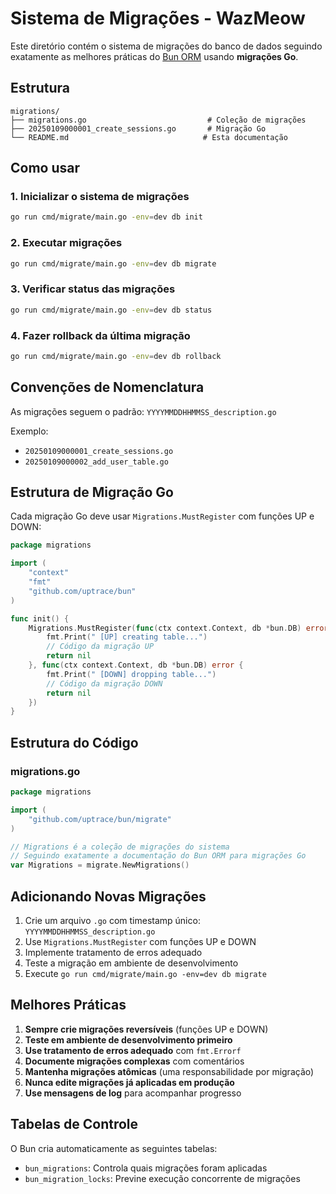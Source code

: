 # Sistema de Migrações - WazMeow

Este diretório contém o sistema de migrações do banco de dados seguindo exatamente as melhores práticas do [Bun ORM](https://bun.uptrace.dev/guide/migrations.html) usando **migrações Go**.

## Estrutura

```
migrations/
├── migrations.go                           # Coleção de migrações
├── 20250109000001_create_sessions.go       # Migração Go
└── README.md                              # Esta documentação
```

## Como usar

### 1. Inicializar o sistema de migrações

```bash
go run cmd/migrate/main.go -env=dev db init
```

### 2. Executar migrações

```bash
go run cmd/migrate/main.go -env=dev db migrate
```

### 3. Verificar status das migrações

```bash
go run cmd/migrate/main.go -env=dev db status
```

### 4. Fazer rollback da última migração

```bash
go run cmd/migrate/main.go -env=dev db rollback
```

## Convenções de Nomenclatura

As migrações seguem o padrão: `YYYYMMDDHHMMSS_description.go`

Exemplo:
- `20250109000001_create_sessions.go`
- `20250109000002_add_user_table.go`

## Estrutura de Migração Go

Cada migração Go deve usar `Migrations.MustRegister` com funções UP e DOWN:

```go
package migrations

import (
    "context"
    "fmt"
    "github.com/uptrace/bun"
)

func init() {
    Migrations.MustRegister(func(ctx context.Context, db *bun.DB) error {
        fmt.Print(" [UP] creating table...")
        // Código da migração UP
        return nil
    }, func(ctx context.Context, db *bun.DB) error {
        fmt.Print(" [DOWN] dropping table...")
        // Código da migração DOWN
        return nil
    })
}
```

## Estrutura do Código

### migrations.go

```go
package migrations

import (
    "github.com/uptrace/bun/migrate"
)

// Migrations é a coleção de migrações do sistema
// Seguindo exatamente a documentação do Bun ORM para migrações Go
var Migrations = migrate.NewMigrations()
```

## Adicionando Novas Migrações

1. Crie um arquivo `.go` com timestamp único: `YYYYMMDDHHMMSS_description.go`
2. Use `Migrations.MustRegister` com funções UP e DOWN
3. Implemente tratamento de erros adequado
4. Teste a migração em ambiente de desenvolvimento
5. Execute `go run cmd/migrate/main.go -env=dev db migrate`

## Melhores Práticas

1. **Sempre crie migrações reversíveis** (funções UP e DOWN)
2. **Teste em ambiente de desenvolvimento primeiro**
3. **Use tratamento de erros adequado** com `fmt.Errorf`
4. **Documente migrações complexas** com comentários
5. **Mantenha migrações atômicas** (uma responsabilidade por migração)
6. **Nunca edite migrações já aplicadas em produção**
7. **Use mensagens de log** para acompanhar progresso

## Tabelas de Controle

O Bun cria automaticamente as seguintes tabelas:
- `bun_migrations`: Controla quais migrações foram aplicadas
- `bun_migration_locks`: Previne execução concorrente de migrações
